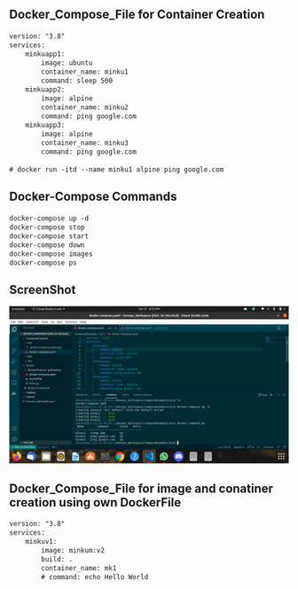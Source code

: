 ## Docker_Compose_File for Container Creation ##



```
version: "3.8"
services: 
    minkuapp1:
        image: ubuntu
        container_name: minku1
        command: sleep 500
    minkuapp2:
        image: alpine
        container_name: minku2
        command: ping google.com
    minkuapp3:
        image: alpine
        container_name: minku3
        command: ping google.com

# docker run -itd --name minku1 alpine ping google.com
```



## Docker-Compose Commands



```
docker-compose up -d
docker-compose stop 
docker-compose start
docker-compose down
docker-compose images
docker-compose ps 
```



## ScreenShot ##



<img src="Docker_Compose.png">



## Docker_Compose_File for image and conatiner creation using own DockerFile



```
version: "3.8"
services: 
    minkuv1:
        image: minkum:v2
        build: .
        container_name: mk1
        # command: echo Hello World
 ```
 
 
 
